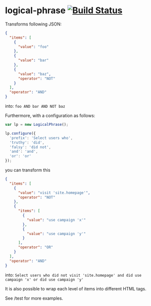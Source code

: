 # logical-phrase [![Build Status](http://img.shields.io/travis/tameraydin/logical-phrase/master.svg?style=flat)](https://travis-ci.org/tameraydin/logical-phrase)

Transforms following JSON:
```json
{
  "items": [
    {
      "value": "foo"
    },
    {
      "value": "bar"
    },
    {
      "value": "baz",
      "operator": "NOT"
    }
  ],
  "operator": "AND"
}
```
into:
``foo AND bar AND NOT baz``


Furthermore, with a configuration as follows:
```javascript
var lp = new LogicalPhrase();

lp.configure({
  'prefix': 'Select users who',
  'truthy': 'did',
  'falsy': 'did not',
  'and': 'and',
  'or': 'or'
});
```
you can transform this
```json
{
  "items": [
    {
      "value": "visit 'site.homepage'",
      "operator": "NOT"
    },
    {
      "items": [
        {
          "value": "use campaign 'x'"
        },
        {
          "value": "use campaign 'y'"
        }
      ],
      "operator": "OR"
    }
  ],
  "operator": "AND"
}
```
into:
``Select users who did not visit 'site.homepage' and did use campaign 'x' or did use campaign 'y'``

It is also possible to wrap each level of items into different HTML tags.

See /test for more examples.
